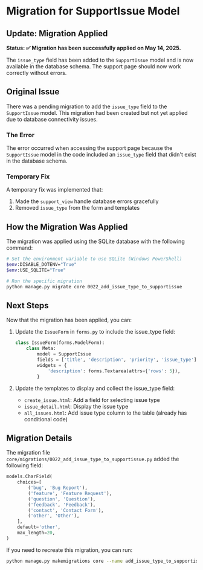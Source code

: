 # Migration for SupportIssue Model

## Update: Migration Applied

**Status: ✅ Migration has been successfully applied on May 14, 2025.**

The `issue_type` field has been added to the `SupportIssue` model and is now available in the database schema. The support page should now work correctly without errors.

## Original Issue

There was a pending migration to add the `issue_type` field to the `SupportIssue` model. This migration had been created but not yet applied due to database connectivity issues.

### The Error

The error occurred when accessing the support page because the `SupportIssue` model in the code included an `issue_type` field that didn't exist in the database schema.

### Temporary Fix

A temporary fix was implemented that:
1. Made the `support_view` handle database errors gracefully
2. Removed `issue_type` from the form and templates

## How the Migration Was Applied

The migration was applied using the SQLite database with the following command:

```bash
# Set the environment variable to use SQLite (Windows PowerShell)
$env:DISABLE_DOTENV="True"
$env:USE_SQLITE="True"

# Run the specific migration
python manage.py migrate core 0022_add_issue_type_to_supportissue
```

## Next Steps

Now that the migration has been applied, you can:

1. Update the `IssueForm` in `forms.py` to include the issue_type field:
   ```python
   class IssueForm(forms.ModelForm):
       class Meta:
           model = SupportIssue
           fields = ['title', 'description', 'priority', 'issue_type']
           widgets = {
               'description': forms.Textarea(attrs={'rows': 5}),
           }
   ```

2. Update the templates to display and collect the issue_type field:
   - `create_issue.html`: Add a field for selecting issue type
   - `issue_detail.html`: Display the issue type
   - `all_issues.html`: Add issue type column to the table (already has conditional code)

## Migration Details

The migration file `core/migrations/0022_add_issue_type_to_supportissue.py` added the following field:

```python
models.CharField(
    choices=[
        ('bug', 'Bug Report'),
        ('feature', 'Feature Request'),
        ('question', 'Question'),
        ('feedback', 'Feedback'),
        ('contact', 'Contact Form'),
        ('other', 'Other'),
    ],
    default='other',
    max_length=20,
)
```

If you need to recreate this migration, you can run:

```bash
python manage.py makemigrations core --name add_issue_type_to_supportissue
``` 